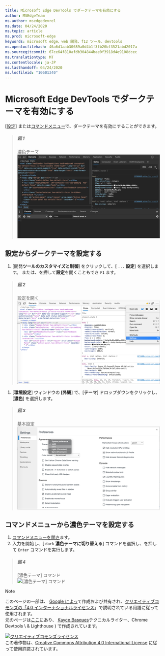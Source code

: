 ```yaml
---
title: Microsoft Edge DevTools でダークテーマを有効にする
author: MSEdgeTeam
ms.author: msedgedevrel
ms.date: 04/24/2020
ms.topic: article
ms.prod: microsoft-edge
keywords: microsoft edge、web 開発、f12 ツール、devtools
ms.openlocfilehash: 46a6d1aab30689a0d4b1f3fb20bf3521abd2017a
ms.sourcegitcommit: 67ce64f810afdb304844bae0f3918d4e9108dcec
ms.translationtype: MT
ms.contentlocale: ja-JP
ms.lasthandoff: 04/24/2020
ms.locfileid: "10601340"
---
```

<!-- Copyright Kayce Basques 

   Licensed under the Apache License, Version 2.0 (the "License");
   you may not use this file except in compliance with the License.
   You may obtain a copy of the License at

       https://www.apache.org/licenses/LICENSE-2.0

   Unless required by applicable law or agreed to in writing, software
   distributed under the License is distributed on an "AS IS" BASIS,
   WITHOUT WARRANTIES OR CONDITIONS OF ANY KIND, either express or implied.
   See the License for the specific language governing permissions and
   limitations under the License.  -->





# Microsoft Edge DevTools でダークテーマを有効にする   

  

[[設定](#set-up-dark-theme-from-settings)] または[コマンドメニュー](#set-up-dark-theme-from-the-command-menu)で、ダークテーマを有効にすることができます。  

> ##### 図 1  
> 濃色テーマ  
> ![濃色テーマ][ImageDarkTheme]  

## 設定からダークテーマを設定する   

1.  [開発**ツールのカスタマイズと制御**] をクリックして、[ `...` **設定**] を選択します。  または、を押して**設定**を開くこともでき `F1` ます。  

> ##### 図 2  
> 設定を開く  
> ![設定を開く][ImageOpenSettings]  

1.  [**環境設定**] ウィンドウの **[外観**] で、[**テーマ**] ドロップダウンをクリックし、[**濃色**] を選択します。  

> ##### 図 3  
> 基本設定  
> ![基本設定][ImagePreferences]  

## コマンドメニューから濃色テーマを設定する   

1.  [コマンドメニューを開き][CommandMenu]ます。  
1.  入力を開始し、[ `dark` **濃色テーマに切り替える**] コマンドを選択し、を押して `Enter` コマンドを実行します。  

> ##### 図 4  
> [濃色テーマ] コマンド  
> ![[濃色テーマ] コマンド][ImageDarkThemeCommand]  

   



<!-- image links -->  

[ImageDarkTheme]: /microsoft-edge/devtools-guide-chromium/media/customize-elements-styles-console-dark-theme.msft.png "図 1: 濃色テーマ"  
[ImageOpenSettings]: /microsoft-edge/devtools-guide-chromium/media/customize-options-settings.msft.png "図 2: 設定を開く"  
[ImagePreferences]: /microsoft-edge/devtools-guide-chromium/media/customize-settings-preferences-appearance-theme-dark.msft.png "図 3: 環境設定"  
[ImageDarkThemeCommand]: /microsoft-edge/devtools-guide-chromium/media/customize-command-menu-dark.msft.png "図 4: [濃色テーマ] コマンド"  

<!-- links -->  

[CommandMenu]: /microsoft-edge/devtools-guide-chromium/command-menu/index "コマンドメニュー"  

> [!NOTE]
> このページの一部は、 [Google によっ][GoogleSitePolicies]て作成および共有され、[クリエイティブコモンズの「4.0 インターナショナルライセンス][CCA4IL]」で説明されている用語に従って使用されます。  
> 元のページは[ここ](https://developers.google.com/web/tools/chrome-devtools/customize/dark-theme)にあり、 [Kayce Basques][KayceBasques]テクニカルライター、Chrome Devtools \ & Lighthouse \) で作成されています。  

[![クリエイティブコモンズライセンス][CCby4Image]][CCA4IL]  
この著作物は、[Creative Commons Attribution 4.0 International License][CCA4IL] に従って使用許諾されています。  

[CCA4IL]: https://creativecommons.org/licenses/by/4.0  
[CCby4Image]: https://i.creativecommons.org/l/by/4.0/88x31.png  
[GoogleSitePolicies]: https://developers.google.com/terms/site-policies  
[KayceBasques]: https://developers.google.com/web/resources/contributors/kaycebasques  
